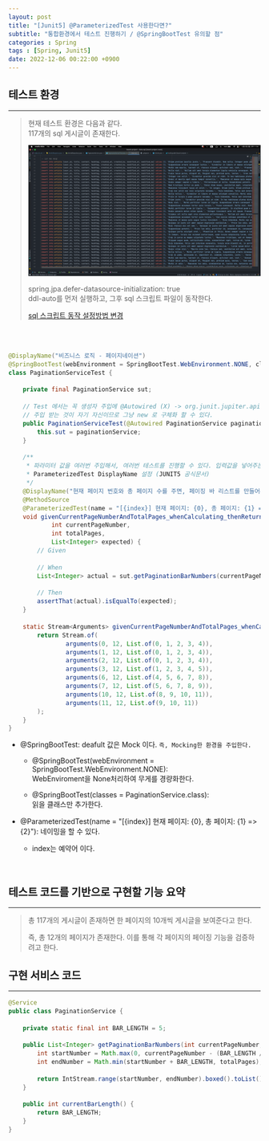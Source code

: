 ```yaml
---
layout: post
title: "[Junit5] @ParameterizedTest 사용한다면?"
subtitle: "통합환경에서 테스트 진행하기 / @SpringBootTest 유의할 점"
categories : Spring
tags : [Spring, Junit5]
date: 2022-12-06 00:22:00 +0900
---
```


## 테스트 환경

---

> 현재 테스트 환경은 다음과 같다.  
> 117개의 sql 게시글이 존재한다.
>
> ![img.png](../../assets/img/post/spring/2022-12-06/data-sql-code.png)
>
> spring.jpa.defer-datasource-initialization: true  
> ddl-auto를 먼저 실행하고, 그후 sql 스크립트 파일이 동작한다.
>
> [sql 스크립트 동작 설정방법 변경](http://ryeon9445.com/develop/1-springboot/)

<br/><br/>

```java
@DisplayName("비즈니스 로직 - 페이지네이션")
@SpringBootTest(webEnvironment = SpringBootTest.WebEnvironment.NONE, classes = PaginationService.class)
class PaginationServiceTest {

    private final PaginationService sut;

    // Test 에서는 꼭 생성자 주입에 @Autowired (X) -> org.junit.jupiter.api.extension.ParameterResolutionException
    // 주입 받는 것이 자기 자신이므로 그냥 new 로 구체화 할 수 있다.
    public PaginationServiceTest(@Autowired PaginationService paginationService) {
        this.sut = paginationService;
    }

    /**
     * 파라미터 값을 여러번 주입해서, 여러번 테스트를 진행할 수 있다. 입력값을 넣어주는 MethodSource 는 Method 형식으로 만든다. 이 때 테스트 메소드가 default와 다르면 적어줘야 한다.
     * ParameterizedTest DisplayName 설정 (JUNIT5 공식문서)
     */
    @DisplayName("현재 페이지 번호와 총 페이지 수를 주면, 페이징 바 리스트를 만들어준다.")
    @MethodSource
    @ParameterizedTest(name = "[{index}] 현재 페이지: {0}, 총 페이지: {1} => {2}")
    void givenCurrentPageNumberAndTotalPages_whenCalculating_thenReturnsPaginationBarNumbers(
            int currentPageNumber,
            int totalPages,
            List<Integer> expected) {
        // Given

        // When
        List<Integer> actual = sut.getPaginationBarNumbers(currentPageNumber, totalPages);

        // Then
        assertThat(actual).isEqualTo(expected);
    }

    static Stream<Arguments> givenCurrentPageNumberAndTotalPages_whenCalculating_thenReturnsPaginationBarNumbers() {
        return Stream.of(
                arguments(0, 12, List.of(0, 1, 2, 3, 4)),
                arguments(1, 12, List.of(0, 1, 2, 3, 4)),
                arguments(2, 12, List.of(0, 1, 2, 3, 4)),
                arguments(3, 12, List.of(1, 2, 3, 4, 5)),
                arguments(6, 12, List.of(4, 5, 6, 7, 8)),
                arguments(7, 12, List.of(5, 6, 7, 8, 9)),
                arguments(10, 12, List.of(8, 9, 10, 11)),
                arguments(11, 12, List.of(9, 10, 11))
        );
    }
}
```

- @SpringBootTest: deafult 값은 Mock 이다. `즉, Mocking한 환경을 주입한다.`

    - @SpringBootTest(webEnvironment = SpringBootTest.WebEnvironment.NONE): <br/> WebEnviroment을 None처리하여 무게를 경량화한다.

    - @SpringBootTest(classes = PaginationService.class): <br/> 읽을 클래스만 추가한다.

- @ParameterizedTest(name = "[{index}] 현재 페이지: {0}, 총 페이지: {1} => {2}"): 네이밍을 할 수 있다.

    - index는 예약어 이다.

<br>

## 테스트 코드를 기반으로 구현할 기능 요약

---

> 총 117개의 게시글이 존재하면 한 페이지의 10개씩 게시글을 보여준다고 한다.
>
> 즉, 총 12개의 페이지가 존재한다. 이를 통해 각 페이지의 페이징 기능을 검증하려고 한다.

## 구현 서비스 코드

---

```java
@Service
public class PaginationService {

    private static final int BAR_LENGTH = 5;

    public List<Integer> getPaginationBarNumbers(int currentPageNumber, int totalPages) {
        int startNumber = Math.max(0, currentPageNumber - (BAR_LENGTH / 2));
        int endNumber = Math.min(startNumber + BAR_LENGTH, totalPages);

        return IntStream.range(startNumber, endNumber).boxed().toList();
    }

    public int currentBarLength() {
        return BAR_LENGTH;
    }
}
```
